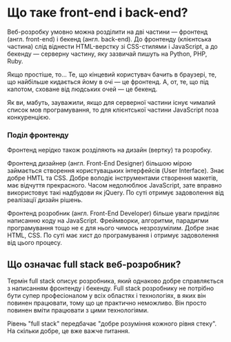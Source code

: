 # Що таке front-end і back-end?

Веб-розробку умовно можна розділити на дві частини — фронтенд (англ. front-end) і бекенд (англ. back-end). До фронтенду (клієнтська частина) слід віднести HTML-верстку зі CSS-стилями і JavaScript, а до бекенду — серверну частину, яку зазвичай пишуть на Python, PHP, Ruby.

Якщо простіше, то... Те, що кінцевий користувач бачить в браузері, те, що найбільше кидається йому в очі — це фронтенд. А, от, те, що під капотом, сховане від людських очей — це бекенд.

Як ви, мабуть, зауважили, якщо для серверної частини існує чималий список мов програмування, то для клієнтської частини JavaScript поза конкуренцією.

### Поділ фронтенду

Фронтенд нерідко також розділяють на дизайн (вертку) та розробку.

Фронтенд дизайнер (англ. Front-End Designer) більшою мірою займається створення користувацьких інтерфейсів (User Interface). Знає добре HMTL та CSS. Добре володіє інструментами створення макетів, має відчуття прекрасного. Часом недолюблює JavaScript, зате вправно використовує такі надбудови як  jQuery. По суті отримує задоволення від реалізації дизайн рішень.

Фронтенд розробник (англ. Front-End Developer) більше уваги приділяє написанню коду на JavaScript. Фреймворки, алгоритми, парадигми програмування тощо не є для нього чимось незрозумілим. Добре знає HTML, CSS. По суті має хист до програмування і отримує задоволення від цього процесу.

## Що означає full stack веб-розробник?

Термін full stack описує розробника, який однаково добре справляється з написанням фронтенду і бекенду. Full stack розробнику не потрібно бути супер професіоналом у всіх областях і технологіях, в яких він повинен працювати, тому що це практично неможливо. Він просто повинен вміти працювати з цими технологіями.

Рівень "full stack" передбачає "добре розуміння кожного рівня стеку". На скільки добре, це вже важче питання.